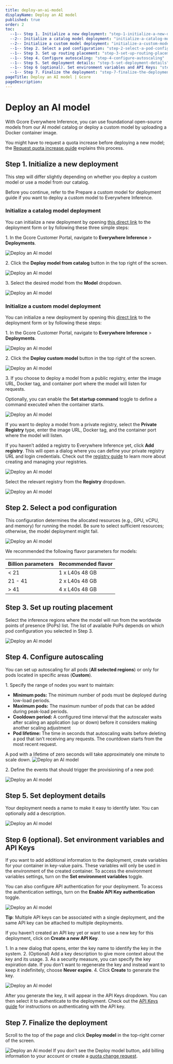```yaml
---
title: deploy-an-ai-model
displayName: Deploy an AI model
published: true
order: 2
toc:
  --1-- Step 1. Initialize a new deployment: "step-1-initialize-a-new-deployment"
  --2-- Initialize a catalog model deployment: "initialize-a-catalog-model-deployment"
  --2-- Initialize a custom model deployment: "initialize-a-custom-model-deployment"
  --1-- Step 2. Select a pod configuration: "step-2-select-a-pod-configuration"
  --1-- Step 3. Set up routing placement: "step-3-set-up-routing-placement"
  --1-- Step 4. Configure autoscaling: "step-4-configure-autoscaling"
  --1-- Step 5. Set deployment details: "step-5-set-deployment-details"
  --1-- Step 6 (optional). Set environment variables and API Keys: "step-6-optional-set-environment-variables-and-api-keys"
  --1-- Step 7. Finalize the deployment: "step-7-finalize-the-deployment"
pageTitle: Deploy an AI model | Gcore
pageDescription: 
---
```

# Deploy an AI model

With Gcore Everywhere Inference, you can use foundational open-source models from our AI model catalog or deploy a custom model by uploading a Docker container image.

<alert-element type="info" title="Info">
You might have to request a quota increase before deploying a new model; the <a href="https://gcore.com/docs/edge-ai/everywhere-inference/quotas/request-quota-increase">Request quota increase guide</a> explains this process.
</alert-element>

## Step 1. Initialize a new deployment

This step will differ slightly depending on whether you deploy a custom model or use a model from our catalog.

<alert-element type="tip" title="Tip">
Before you continue, refer to the Prepare a custom model for deployment guide if you want to deploy a custom model to Everywhere Inference.
</alert-element>

<tabset-element>

### Initialize a catalog model deployment

You can initialize a new deployment by opening [this direct link](https://portal.gcore.com/inference-at-the-edge/deployments/deploy-catalog-model) to the deployment form or by following these three simple steps:

1\. In the Gcore Customer Portal, navigate to **Everywhere Inference** > **Deployments**.

<img src="https://assets.gcore.pro/docs/edge-ai/everywhere-inference/ai-models/deploy-an-ai-model/deploy-an-ai-model-1.png" alt="Deploy an AI model">

2\. Click the **Deploy model from catalog** button in the top right of the screen.

<img src="https://assets.gcore.pro/docs/edge-ai/everywhere-inference/ai-models/deploy-an-ai-model/deploy-an-ai-model-2.png" alt="Deploy an AI model">

3\. Select the desired model from the **Model** dropdown.

<img src="https://assets.gcore.pro/docs/edge-ai/everywhere-inference/ai-models/deploy-an-ai-model/deploy-an-ai-model-3.png" alt="Deploy an AI model">

### Initialize a custom model deployment

You can initialize a new deployment by opening this [direct link](https://portal.gcore.com/inference-at-the-edge/deployments/deploy-custom-model) to the deployment form or by following these steps:

1\. In the Gcore Customer Portal, navigate to **Everywhere Inference** > **Deployments**.

<img src="https://assets.gcore.pro/docs/edge-ai/everywhere-inference/ai-models/deploy-an-ai-model/deploy-an-ai-model-4.png" alt="Deploy an AI model">

2\. Click the **Deploy custom model** button in the top right of the screen.

<img src="https://assets.gcore.pro/docs/edge-ai/everywhere-inference/ai-models/deploy-an-ai-model/deploy-an-ai-model-5.png" alt="Deploy an AI model">

3\. If you choose to deploy a model from a public registry, enter the image URL, Docker tag, and container port where the model will listen for requests.

Optionally, you can enable the **Set startup command** toggle to define a command executed when the container starts.

<img src="https://assets.gcore.pro/docs/edge-ai/everywhere-inference/ai-models/deploy-an-ai-model/deploy-an-ai-model-6.png" alt="Deploy an AI model">

If you want to deploy a model from a private registry, select the **Private Registry** type, enter the image URL, Docker tag, and the container port where the model will listen.

If you haven’t added a registry to Everywhere Inference yet, click **Add registry**. This will open a dialog where you can define your private registry URL and login credentials. Check out the [registry guide](https://gcore.com/docs/edge-ai/everywhere-inference/container-image-registries/add-a-registry) to learn more about creating and managing your registries.

<img src="https://assets.gcore.pro/docs/edge-ai/everywhere-inference/ai-models/deploy-an-ai-model/deploy-an-ai-model-7.png" alt="Deploy an AI model">

Select the relevant registry from the **Registry** dropdown.

<img src="https://assets.gcore.pro/docs/edge-ai/everywhere-inference/ai-models/deploy-an-ai-model/deploy-an-ai-model-8.png" alt="Deploy an AI model">

</tabset-element>

## Step 2. Select a pod configuration

This configuration determines the allocated resources (e.g., GPU, vCPU, and memory) for running the model. Be sure to select sufficient resources; otherwise, the model deployment might fail.

<img src="https://assets.gcore.pro/docs/edge-ai/everywhere-inference/ai-models/deploy-an-ai-model/deploy-an-ai-model-9.png" alt="Deploy an AI model">

We recommended the following flavor parameters for models:

| **Billion parameters** | **Recommended flavor** |
| --- | --- |
| < 21 | 1 x L40s 48 GB |
| 21 - 41 | 2 x L40s 48 GB |
| \> 41 | 4 x L40s 48 GB |

## Step 3. Set up routing placement

Select the inference regions where the model will run from the worldwide points of presence (PoPs) list. The list of available PoPs depends on which pod configuration you selected in Step 3.

<img src="https://assets.gcore.pro/docs/edge-ai/everywhere-inference/ai-models/deploy-an-ai-model/deploy-an-ai-model-10.png" alt="Deploy an AI model">

## Step 4. Configure autoscaling

You can set up autoscaling for all pods (**All selected regions**) or only for pods located in specific areas (**Custom**).

1\. Specify the range of nodes you want to maintain:

- **Minimum pods:** The minimum number of pods must be deployed during low-load periods.
- **Maximum pods:** The maximum number of pods that can be added during peak-load periods.
- **Cooldown period:** A configured time interval that the autoscaler waits after scaling an application (up or down) before it considers making another scaling adjustment
- **Pod lifetime:** The time in seconds that autoscaling waits before deleting a pod that isn’t receiving any requests. The countdown starts from the most recent request.

<alert-element type="info" title="Info">
A pod with a lifetime of zero seconds will take approximately one minute to scale down.
</alert-element>

<img src="https://assets.gcore.pro/docs/edge-ai/everywhere-inference/ai-models/deploy-an-ai-model/deploy-an-ai-model-11.png" alt="Deploy an AI model">

2\. Define the events that should trigger the provisioning of a new pod:

<img src="https://assets.gcore.pro/docs/edge-ai/everywhere-inference/ai-models/deploy-an-ai-model/deploy-an-ai-model-12.png" alt="Deploy an AI model">

## Step 5. Set deployment details

Your deployment needs a name to make it easy to identify later. You can optionally add a description.

<img src="https://assets.gcore.pro/docs/edge-ai/everywhere-inference/ai-models/deploy-an-ai-model/deploy-an-ai-model-13.png" alt="Deploy an AI model">

## Step 6 (optional). Set environment variables and API Keys

If you want to add additional information to the deployment, create variables for your container in key-value pairs. These variables will only be used in the environment of the created container. To access the environment variables settings, turn on the **Set environment variables** toggle.

You can also configure API authentication for your deployment. To access the authentication settings, turn on the **Enable API Key authentication** toggle.

<img src="https://assets.gcore.pro/docs/edge-ai/everywhere-inference/ai-models/deploy-an-ai-model/deploy-an-ai-model-14.png" alt="Deploy an AI model">

**Tip**: Multiple API keys can be associated with a single deployment, and the same API key can be attached to multiple deployments.

If you haven’t created an API key yet or want to use a new key for this deployment, click on **Create a new API Key**.

1\. In a new dialog that opens, enter the key name to identify the key in the system.
2\. (Optional) Add a key description to give more context about the key and its usage.
3\. As a security measure, you can specify the key expiration date. If you don’t want to regenerate the key and instead want to keep it indefinitely, choose **Never expire**.
4\. Click **Create** to generate the key.

<img src="https://assets.gcore.pro/docs/edge-ai/everywhere-inference/ai-models/deploy-an-ai-model/deploy-an-ai-model-15.png" alt="Deploy an AI model">

After you generate the key, it will appear in the API Keys dropdown. You can then select it to authenticate to the deployment. Check out the [API Keys guide](https://gcore.com/docs/edge-ai/everywhere-inference/api-keys/manage-api-keys) for instructions on authenticating with the API key.

## Step 7. Finalize the deployment

Scroll to the top of the page and click **Deploy model** in the top-right corner of the screen.

<img src="https://assets.gcore.pro/docs/edge-ai/everywhere-inference/ai-models/deploy-an-ai-model/deploy-an-ai-model-16.png" alt="Deploy an AI model">

<alert-element type="info" title="Info">
If you don’t see the Deploy model button, add billing information to your account or create a <a href="https://gcore.com/docs/edge-ai/everywhere-inference/quotas/request-quota-increase">quota change request</a>.
</alert-element>
